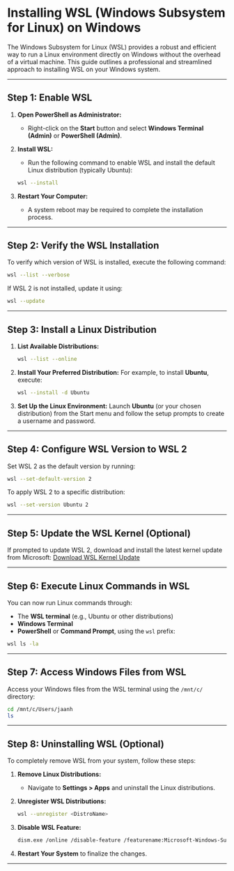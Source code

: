 # **Installing WSL (Windows Subsystem for Linux) on Windows**

The Windows Subsystem for Linux (WSL) provides a robust and efficient way to run a Linux environment directly on Windows without the overhead of a virtual machine. This guide outlines a professional and streamlined approach to installing WSL on your Windows system.

---

## **Step 1: Enable WSL**

1. **Open PowerShell as Administrator:**
   - Right-click on the **Start** button and select **Windows Terminal (Admin)** or **PowerShell (Admin)**.

2. **Install WSL:**
   - Run the following command to enable WSL and install the default Linux distribution (typically Ubuntu):
   ```sh
   wsl --install
   ```

3. **Restart Your Computer:**
   - A system reboot may be required to complete the installation process.

---

## **Step 2: Verify the WSL Installation**

To verify which version of WSL is installed, execute the following command:
```sh
wsl --list --verbose
```

If WSL 2 is not installed, update it using:
```sh
wsl --update
```

---

## **Step 3: Install a Linux Distribution**

1. **List Available Distributions:**
   ```sh
   wsl --list --online
   ```

2. **Install Your Preferred Distribution:**
   For example, to install **Ubuntu**, execute:
   ```sh
   wsl --install -d Ubuntu
   ```

3. **Set Up the Linux Environment:**
   Launch **Ubuntu** (or your chosen distribution) from the Start menu and follow the setup prompts to create a username and password.

---

## **Step 4: Configure WSL Version to WSL 2**

Set WSL 2 as the default version by running:
```sh
wsl --set-default-version 2
```

To apply WSL 2 to a specific distribution:
```sh
wsl --set-version Ubuntu 2
```

---

## **Step 5: Update the WSL Kernel (Optional)**

If prompted to update WSL 2, download and install the latest kernel update from Microsoft:
[Download WSL Kernel Update](https://aka.ms/wsl2kernel)

---

## **Step 6: Execute Linux Commands in WSL**

You can now run Linux commands through:
- The **WSL terminal** (e.g., Ubuntu or other distributions)
- **Windows Terminal**
- **PowerShell** or **Command Prompt**, using the `wsl` prefix:
```sh
wsl ls -la
```

---

## **Step 7: Access Windows Files from WSL**

Access your Windows files from the WSL terminal using the `/mnt/c/` directory:
```sh
cd /mnt/c/Users/jaanh
ls
```

---

## **Step 8: Uninstalling WSL (Optional)**

To completely remove WSL from your system, follow these steps:

1. **Remove Linux Distributions:**
   - Navigate to **Settings > Apps** and uninstall the Linux distributions.

2. **Unregister WSL Distributions:**
   ```sh
   wsl --unregister <DistroName>
   ```

3. **Disable WSL Feature:**
   ```sh
   dism.exe /online /disable-feature /featurename:Microsoft-Windows-Subsystem-Linux /norestart
   ```

4. **Restart Your System** to finalize the changes.

---



